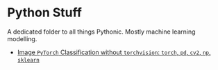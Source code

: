 # Python Stuff
A dedicated folder to all things Pythonic. Mostly machine learning modelling.
  
* [Image `PyTorch` Classification without `torchvision`: `torch`, `pd`, `cv2`, `np`, `sklearn`](pytorch_classification_without_torchvision.ipynb)

